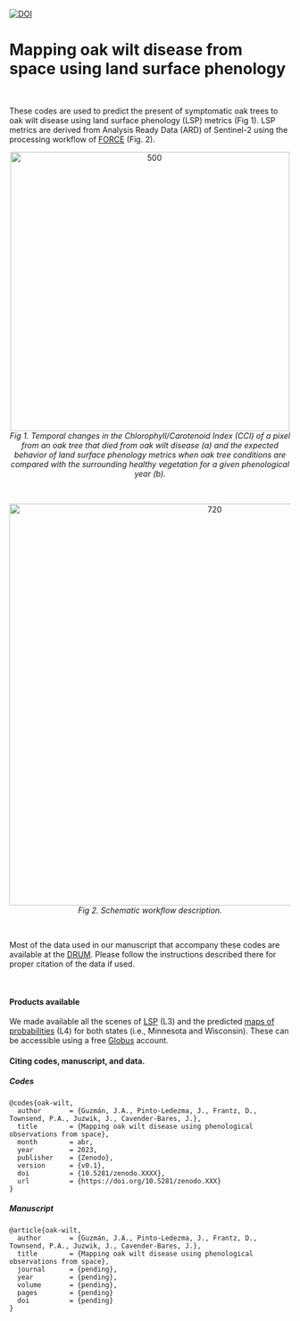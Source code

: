 [![DOI](https://zenodo.org/badge/1.svg)](https://zenodo.org/badge/latestdoi/)

# Mapping oak wilt disease from space using land surface phenology

<br />

These codes are used to predict the present of symptomatic oak trees to oak wilt 
disease using land surface phenology (LSP) metrics (Fig 1). LSP metrics are 
derived from Analysis Ready Data (ARD) of Sentinel-2 using the processing 
workflow of [FORCE](https://force-eo.readthedocs.io/en/latest/) (Fig. 2).

<p align="center">
 <img src="https://github.com/ASCEND-BII/Oak-wilt/blob/main/inst/Figure_1.png?raw=true" align="center" alt="500" width="500"/>
    <br>
    <em>Fig 1. Temporal changes in the Chlorophyll/Carotenoid Index (CCI) of a pixel from an oak tree
that died from oak wilt disease (a) and the expected behavior of land surface phenology metrics
when oak tree conditions are compared with the surrounding healthy vegetation for a given
phenological year (b).</em>
</p>

<br />

<p align="center">
 <img src="https://github.com/ASCEND-BII/Oak-wilt/blob/main/inst/workflow.png?raw=true" align="center" alt="720" width="720"/>
    <br>
    <em>Fig 2. Schematic workflow description.</em>
</p>

<br />

Most of the data used in our manuscript that accompany these codes are available 
at the [DRUM](https://doi.org). Please follow the instructions described there for 
proper citation of the data if used.

<br />

#### Products available

We made available all the scenes of [LSP](https://app.globus.org/file-manager?origin_id=d5f9b461-7d6e-442b-87ed-be8aa2ca6763&origin_path=%2F) 
(L3) and the predicted [maps of probabilities](https://app.globus.org/file-manager?origin_id=2ad70821-cc5a-424e-aa72-8553d2bb45eb&origin_path=%2F) (L4) for both states (i.e., Minnesota and Wisconsin). These can be accessible 
using a free [Globus](https://www.globus.org/) account.

#### Citing codes, manuscript, and data.

##### Codes

```
@codes{oak-wilt,
  author       = {Guzmán, J.A., Pinto-Ledezma, J., Frantz, D., Townsend, P.A., Juzwik, J., Cavender-Bares, J.},
  title        = {Mapping oak wilt disease using phenological observations from space},
  month        = abr,
  year         = 2023,
  publisher    = {Zenodo},
  version      = {v0.1},
  doi          = {10.5281/zenodo.XXXX},
  url          = {https://doi.org/10.5281/zenodo.XXX}
}

```

##### Manuscript

```
@article{oak-wilt,
  author       = {Guzmán, J.A., Pinto-Ledezma, J., Frantz, D., Townsend, P.A., Juzwik, J., Cavender-Bares, J.},
  title        = {Mapping oak wilt disease using phenological observations from space},
  journal      = {pending},
  year         = {pending},
  volume       = {pending},
  pages        = {pending}
  doi          = {pending}
}

```
